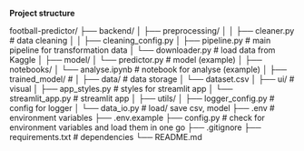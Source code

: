 **Project structure**

football-predictor/
├── backend/
│   ├── preprocessing/
│   │   ├── cleaner.py          # data cleaning
│   │   ├── cleaning_config.py
│   ├── pipeline.py             # main pipeline for transformation data
│   └── downloader.py           # load data from Kaggle
│
├── model/
│   └── predictor.py            # model (example)
│
├── notebooks/
│   └── analyse.ipynb           # notebook for analyse (example)
│
├── trained_model/              #
│
├── data/                       # data storage
│   └── dataset.csv
│
├── ui/                         # visual
│   ├── app_styles.py           # styles for streamlit app
│   └── streamlit_app.py        #  streamlit app
│
├── utils/
│   ├── logger_config.py       # config for logger
│   └── data_io.py          # load/ save csv, model
├── .env                     # environment variables
├── .env.example
├── config.py                # check for environment variables and load them in one go
├── .gitignore
├── requirements.txt         # dependencies
└── README.md


